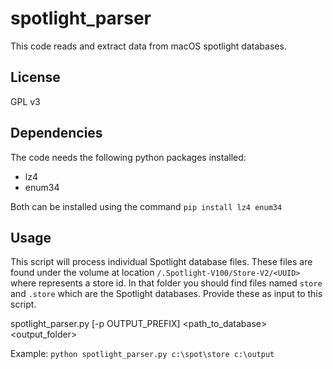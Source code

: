 # spotlight_parser
This code reads and extract data from macOS spotlight databases.  

## License
GPL v3

## Dependencies
The code needs the following python packages installed:
* lz4
* enum34

Both can be installed using the command `pip install lz4 enum34`

## Usage
This script will process individual Spotlight database files. These files are found under the volume at location `/.Spotlight-V100/Store-V2/<UUID>` where <UUID> represents a store id. In that folder you should find files named `store` and `.store` which are the Spotlight databases. Provide these as input to this script.

spotlight_parser.py [-p OUTPUT_PREFIX] <path_to_database>  <output_folder>

Example:
`python spotlight_parser.py c:\spot\store c:\output`
